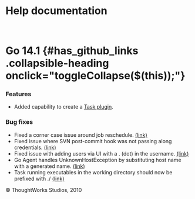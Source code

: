 Help documentation
==================

 

Go 14.1 {#has_github_links .collapsible-heading onclick="toggleCollapse($(this));"}
=======

### Features<!-- {.collapsible-heading onclick="toggleCollapse($(this));"} -->

-   Added capability to create a [Task
    plugin](writing_go_task_plugins.html).

### Bug fixes<!-- {.collapsible-heading onclick="toggleCollapse($(this));"} -->

-   Fixed a corner case issue around job reschedule.
    [(link)](https://github.com/GoCD/GoCD/issues/6)
-   Fixed issue where SVN post-commit hook was not passing along
    credentials. [(link)](https://github.com/GoCD/GoCD/issues/9)
-   Fixed issue with adding users via UI with a . (dot) in the username.
    [(link)](https://github.com/GoCD/GoCD/issues/17)
-   Go Agent handles UnknownHostException by substituting host name with
    a generated name. [(link)](https://github.com/GoCD/GoCD/issues/19)
-   Task running executables in the working directory should now be
    prefixed with ./ [(link)](https://github.com/GoCD/GoCD/issues/21)





© ThoughtWorks Studios, 2010

